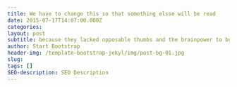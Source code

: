```yaml
---
title: We have to change this so that something elsse will be read
date: 2015-07-17T14:07:00.000Z
categories:
layout: post
subtitle: because they lacked opposable thumbs and the brainpower to build a space program.
author: Start Bootstrap
header-img: /template-bootstrap-jekyl/img/post-bg-01.jpg
slug:
tags: []
SEO-description: SEO Description
---
```




